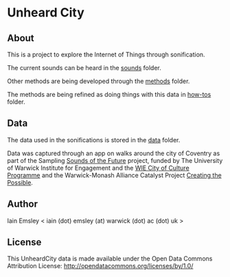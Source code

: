 # Unheard City

## About

This is a project to explore the Internet of Things through sonification.

The current sounds can be heard in the [sounds](./sounds) folder.

Other methods are being developed through the [methods](./methods) folder.

The methods are being refined as doing things with this data in [how-tos](./how-to ) folder.

## Data

The data used in the sonifications is stored in the [data](./data) folder.

Data was captured through an app on walks around the city of Coventry as part of the Sampling [Sounds of the Future](https://warwick.ac.uk/fac/cross_fac/cim/research/sampling-sounds-of-the-future) project, funded by The University of Warwick Institute for Engagement and the [WIE City of Culture Programme](https://warwick.ac.uk/about/cityofculture/get-involved/programme/) and the Warwick-Monash Alliance Catalyst Project [Creating the Possible](https://warwick.ac.uk/fac/cross_fac/cim/research/creating-the-possible/).

## Author

Iain Emsley < iain (dot) emsley (at) warwick (dot) ac (dot) uk >

## License

This UnheardCity data is made available under the Open Data Commons Attribution License: http://opendatacommons.org/licenses/by/1.0/
